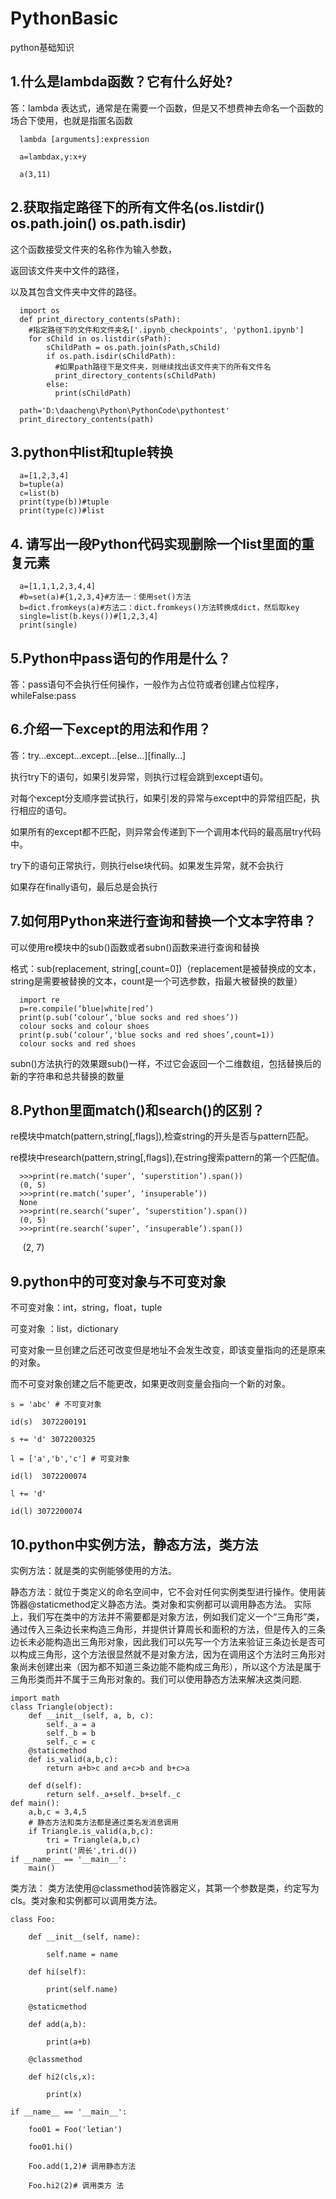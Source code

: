 # PythonBasic
python基础知识
## 1.什么是lambda函数？它有什么好处?

  答：lambda 表达式，通常是在需要一个函数，但是又不想费神去命名一个函数的场合下使用，也就是指匿名函数 

      lambda [arguments]:expression
  
      a=lambdax,y:x+y
  
      a(3,11)
## 2.获取指定路径下的所有文件名(os.listdir()  os.path.join()  os.path.isdir)

这个函数接受文件夹的名称作为输入参数，
    
返回该文件夹中文件的路径，
    
以及其包含文件夹中文件的路径。

      import os 
      def print_directory_contents(sPath):
   	    #指定路径下的文件和文件夹名['.ipynb_checkpoints', 'python1.ipynb']                                     
        for sChild in os.listdir(sPath):            
            sChildPath = os.path.join(sPath,sChild)
            if os.path.isdir(sChildPath):
              #如果path路径下是文件夹，则继续找出该文件夹下的所有文件名
              print_directory_contents(sChildPath)
            else:
              print(sChildPath)
        
      path='D:\daacheng\Python\PythonCode\pythontest'
      print_directory_contents(path)
## 3.python中list和tuple转换
      a=[1,2,3,4]
      b=tuple(a)
      c=list(b)
      print(type(b))#tuple
      print(type(c))#list
## 4. 请写出一段Python代码实现删除一个list里面的重复元素
      a=[1,1,1,2,3,4,4]
      #b=set(a)#{1,2,3,4}#方法一：使用set()方法
      b=dict.fromkeys(a)#方法二：dict.fromkeys()方法转换成dict，然后取key
      single=list(b.keys())#[1,2,3,4]
      print(single)
## 5.Python中pass语句的作用是什么？
答：pass语句不会执行任何操作，一般作为占位符或者创建占位程序，whileFalse:pass
## 6.介绍一下except的用法和作用？
答：try…except…except…[else…][finally…]

执行try下的语句，如果引发异常，则执行过程会跳到except语句。

对每个except分支顺序尝试执行，如果引发的异常与except中的异常组匹配，执行相应的语句。

如果所有的except都不匹配，则异常会传递到下一个调用本代码的最高层try代码中。

try下的语句正常执行，则执行else块代码。如果发生异常，就不会执行

如果存在finally语句，最后总是会执行
## 7.如何用Python来进行查询和替换一个文本字符串？
可以使用re模块中的sub()函数或者subn()函数来进行查询和替换

格式：sub(replacement, string[,count=0])（replacement是被替换成的文本，string是需要被替换的文本，count是一个可选参数，指最大被替换的数量）
      
      import re
      p=re.compile(‘blue|white|red’)
      print(p.sub(‘colour’,'blue socks and red shoes’))
      colour socks and colour shoes
      print(p.sub(‘colour’,'blue socks and red shoes’,count=1))
      colour socks and red shoes

subn()方法执行的效果跟sub()一样，不过它会返回一个二维数组，包括替换后的新的字符串和总共替换的数量
## 8.Python里面match()和search()的区别？
re模块中match(pattern,string[,flags]),检查string的开头是否与pattern匹配。

re模块中research(pattern,string[,flags]),在string搜索pattern的第一个匹配值。
      
      >>>print(re.match(‘super’, ‘superstition’).span())
      (0, 5)
      >>>print(re.match(‘super’, ‘insuperable’))
      None
      >>>print(re.search(‘super’, ‘superstition’).span())
      (0, 5)
      >>>print(re.search(‘super’, ‘insuperable’).span())
      (2, 7)
## 9.python中的可变对象与不可变对象
不可变对象：int，string，float，tuple

可变对象   ：list，dictionary

可变对象一旦创建之后还可改变但是地址不会发生改变，即该变量指向的还是原来的对象。

而不可变对象创建之后不能更改，如果更改则变量会指向一个新的对象。 

    s = 'abc' # 不可变对象 
    
    id(s)  3072200191 
    
    s += 'd' 3072200325
     
    l = ['a','b','c'] # 可变对象
    
    id(l)  3072200074 
    
    l += 'd' 
    
    id(l) 3072200074 
## 10.python中实例方法，静态方法，类方法
实例方法：就是类的实例能够使用的方法。

静态方法：就位于类定义的命名空间中，它不会对任何实例类型进行操作。使用装饰器@staticmethod定义静态方法。类对象和实例都可以调用静态方法。
实际上，我们写在类中的方法并不需要都是对象方法，例如我们定义一个“三角形”类，通过传入三条边长来构造三角形，并提供计算周长和面积的方法，但是传入的三条边长未必能构造出三角形对象，因此我们可以先写一个方法来验证三条边长是否可以构成三角形，这个方法很显然就不是对象方法，因为在调用这个方法时三角形对象尚未创建出来（因为都不知道三条边能不能构成三角形），所以这个方法是属于三角形类而并不属于三角形对象的。我们可以使用静态方法来解决这类问题.

    import math
    class Triangle(object):
        def __init__(self, a, b, c):
            self._a = a
            self._b = b
            self._c = c
        @staticmethod
        def is_valid(a,b,c):
            return a+b>c and a+c>b and b+c>a

        def d(self):
            return self._a+self._b+self._c
    def main():
        a,b,c = 3,4,5
        # 静态方法和类方法都是通过类名发消息调用
        if Triangle.is_valid(a,b,c):
            tri = Triangle(a,b,c)
            print('周长',tri.d())
    if __name__ == '__main__':
        main()

类方法： 类方法使用@classmethod装饰器定义，其第一个参数是类，约定写为cls。类对象和实例都可以调用类方法。

    
    class Foo:
        
        def __init__(self, name):
            
            self.name = name
        
        def hi(self):
            
            print(self.name)
        
        @staticmethod
        
        def add(a,b):
            
            print(a+b)
        
        @classmethod
        
        def hi2(cls,x):
            
            print(x)
    
    if __name__ == '__main__':
        
        foo01 = Foo('letian')
        
        foo01.hi()
        
        Foo.add(1,2)# 调用静态方法
        
        Foo.hi2(2)# 调用类方 法
 

